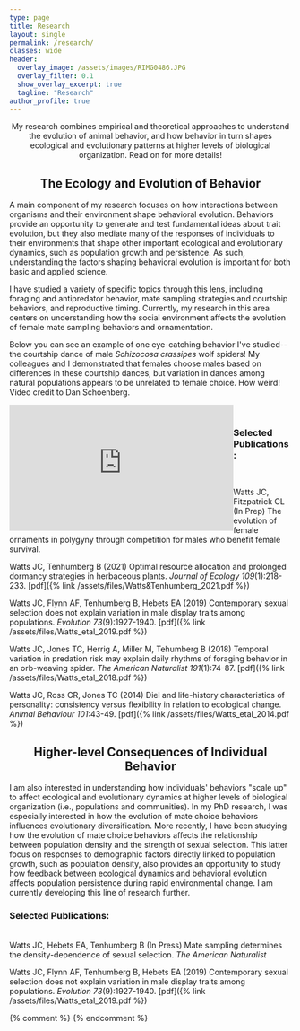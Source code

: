 ```yaml
---
type: page
title: Research
layout: single
permalink: /research/
classes: wide
header:
  overlay_image: /assets/images/RIMG0486.JPG
  overlay_filter: 0.1
  show_overlay_excerpt: true
  tagline: "Research"
author_profile: true
---
```

<center>My research combines empirical and theoretical approaches to understand the evolution of animal behavior, and how behavior in turn shapes ecological and evolutionary patterns at higher levels of biological organization. Read on for more details!</center>


<center><h2>The Ecology and Evolution of Behavior</h2></center>

A main component of my research focuses on how interactions between organisms and their environment shape behavioral evolution. Behaviors provide an opportunity to generate and test fundamental ideas about trait evolution, but they also mediate many of the responses of individuals to their environments that shape other important ecological and evolutionary dynamics, such as population growth and persistence. As such, understanding the factors shaping behavioral evolution is important for both basic and applied science. 

I have studied a variety of specific topics through this lens, including foraging and antipredator behavior, mate sampling strategies and courtship behaviors, and reproductive timing. Currently, my research in this area centers on understanding how the social environment affects the evolution of female mate sampling behaviors and ornamentation.

Below you can see an example of one eye-catching behavior I've studied-- the courtship dance of male <i>Schizocosa crassipes</i> wolf spiders! My colleagues and I demonstrated that females choose males based on differences in these courtship dances, but variation in dances among natural populations appears to be unrelated to female choice. How weird! Video credit to Dan Schoenberg.

<iframe align = "left" width="400" height="225" src="https://www.youtube.com/embed/YOYjiQCTm_c" title="Schizocsa crassipes courtship" frameborder="0" allow="accelerometer; autoplay; clipboard-write; encrypted-media; gyroscope; picture-in-picture" allowfullscreen></iframe>
<br>

<h3>Selected Publications:</h3><br>

Watts JC, Fitzpatrick CL (In Prep) The evolution of female ornaments in polygyny through competition for males who benefit female survival.

Watts JC, Tenhumberg B (2021) Optimal resource allocation and prolonged dormancy strategies in herbaceous plants. <i>Journal of Ecology 109</i>(1):218-233. [pdf]({% link /assets/files/Watts&Tenhumberg_2021.pdf %})

Watts JC, Flynn AF, Tenhumberg B, Hebets EA (2019) Contemporary sexual selection does not explain variation in male display traits among populations. <i>Evolution 73</i>(9):1927-1940. [pdf]({% link /assets/files/Watts_etal_2019.pdf %})

Watts JC, Jones TC, Herrig A, Miller M, Tehumberg B (2018) Temporal variation in predation risk may explain daily rhythms of foraging behavior in an orb-weaving spider. <i>The American Naturalist 191</i>(1):74-87. [pdf]({% link /assets/files/Watts_etal_2018.pdf %})

Watts JC, Ross CR, Jones TC (2014) Diel and life-history characteristics of personality: consistency versus flexibility in relation to ecological change. <i>Animal Behaviour 101</i>:43-49. [pdf]({% link /assets/files/Watts_etal_2014.pdf %})


<center><h2>Higher-level Consequences of Individual Behavior</h2></center>

I am also interested in understanding how individuals' behaviors "scale up" to affect ecological and evolutionary dynamics at higher levels of biological organization (i.e., populations and communities). In my PhD research, I was especially interested in how the evolution of mate choice behaviors influences evolutionary diversification. More recently, I have been studying how the evolution of mate choice behaviors affects the relationship between population density and the strength of sexual selection. This latter focus on responses to demographic factors directly linked to population growth, such as population density, also provides an opportunity to study how feedback between ecological dynamics and behavioral evolution affects population persistence during rapid environmental change. I am currently developing this line of research further.

<h3>Selected Publications:</h3><br>
Watts JC, Hebets EA, Tenhumberg B (In Press) Mate sampling determines the density-dependence of sexual selection. <i>The American Naturalist </i> 

Watts JC, Flynn AF, Tenhumberg B, Hebets EA (2019) Contemporary sexual selection does not explain variation in male display traits among populations. <i>Evolution 73</i>(9):1927-1940. [pdf]({% link /assets/files/Watts_etal_2019.pdf %})

{% comment %} 
{% endcomment %}
